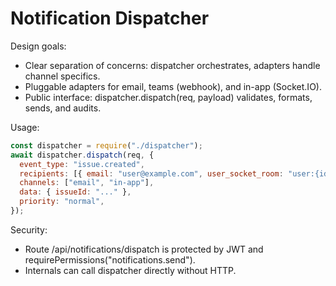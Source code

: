 # Notification Dispatcher

Design goals:
- Clear separation of concerns: dispatcher orchestrates, adapters handle channel specifics.
- Pluggable adapters for email, teams (webhook), and in-app (Socket.IO).
- Public interface: dispatcher.dispatch(req, payload) validates, formats, sends, and audits.

Usage:
```js
const dispatcher = require("./dispatcher");
await dispatcher.dispatch(req, {
  event_type: "issue.created",
  recipients: [{ email: "user@example.com", user_socket_room: "user:{id}" }],
  channels: ["email", "in-app"],
  data: { issueId: "..." },
  priority: "normal",
});
```

Security:
- Route /api/notifications/dispatch is protected by JWT and requirePermissions("notifications.send").
- Internals can call dispatcher directly without HTTP.
